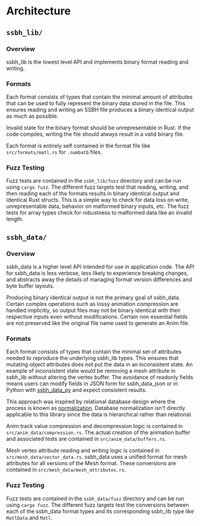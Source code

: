 # Architecture
## `ssbh_lib/`
### Overview
ssbh_lib is the lowest level API and implements binary format reading and writing. 

### Formats
Each format consists of types that contain the minimal amount of attributes that can be used to fully represent the binary data stored in the file. This ensures reading and writing an SSBH file produces a binary identical output as much as possible. 

Invalid state for the binary format should be unrepresentable in Rust. If the code compiles, writing the file should always result in a valid binary file.

Each format is entirely self contained in the format file like `src/formats/matl.rs` for `.numbatb` files. 

### Fuzz Testing
Fuzz tests are contained in the `ssbh_lib/fuzz` directory and can be run using `cargo fuzz`. The different fuzz targets test that reading, writing, and then reading each of the formats results in binary identical output and identical Rust structs. This is a simple way to check for data loss on write, unrepresentable data, behavior on malformed binary inputs, etc. The fuzz tests for array types check for robustness to malformed data like an invalid length.

## `ssbh_data/`
### Overview
ssbh_data is a higher level API intended for use in application code. The API for ssbh_data is less verbose, less likely to experience breaking changes, and abstracts away the details of managing format version differences and byte buffer layouts. 

Producing binary identical output is not the primary goal of ssbh_data. Certain complex operations such as lossy animation compression are handled implicitly, so output files may not be binary identical with their respective inputs even without modifications. Certain non essential fields are not preserved like the original file name used to generate an Anim file.

### Formats
Each format consists of types that contain the minimal set of attributes needed to reproduce the underlying ssbh_lib types. This ensures that mutating object attributes does not put the data in an inconsistent state. An example of inconsistent state would be removing a mesh attribute in ssbh_lib without altering the vertex buffer. The avoidance of readonly fields means users can modify fields in JSON form for ssbh_data_json or in Python with [ssbh_data_py](https://github.com/ScanMountGoat/ssbh_data_py) and expect consistent results.

This approach was inspired by relational database design where the process is known as [normalization](https://en.wikipedia.org/wiki/Database_normalization). Database normalization isn't directly applicable to this library since the data is hierarchical rather than relational.

Anim track value compression and decompression logic is contained in `src/anim_data/compression.rs`. The actual creation of the animation buffer and associated tests are contained in `src/anim_data/buffers.rs`.

Mesh vertex attribute reading and writing logic is contained in `src/mesh_data/vector_data.rs`. ssbh_data uses a unified format for mesh attributes for all versions of the Mesh format. These conversions are contained in `src/mesh_data/mesh_attributes.rs`.

### Fuzz Testing
Fuzz tests are contained in the `ssbh_data/fuzz` directory and can be run using `cargo fuzz`. The different fuzz targets test the conversions between each of the ssbh_data format types and its corresponding ssbh_lib type like `MatlData` and `Matl`.